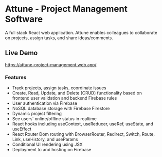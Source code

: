 # Attune - Project Management Software

A full stack React web application. Attune enables colleagues to collaborate on projects, assign tasks, and share ideas/comments.  

## Live Demo

https://attune-project-management.web.app/  

### Features
- Track projects, assign tasks, coordinate issues  
- Create, Read, Update, and Delete (CRUD) functionality based on frontend user validation and backend Firebase rules  
- User authentication via Firebase  
- NoSQL database storage with Firebase Firestore  
- Dynamic project filtering  
- See users' online/offline status in realtime   
- React hooks including useContext, useReducer, useRef, useState, and useEffect  
- React Router Dom routing with BrowserRouter, Redirect, Switch, Route, Link, useHistory, and useParams   
- Conditional UI rendering using JSX  
- Deployment to and hosting on Firebase  